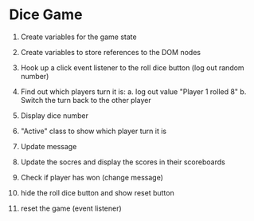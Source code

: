 # Dice Game

1. Create variables for the game state
2. Create variables to store references to the DOM nodes
3. Hook up a click event listener to the roll dice button
   (log out random number)

4. Find out which players turn it is:
   a. log out value "Player 1 rolled 8"
   b. Switch the turn back to the other player
5. Display dice number
6. "Active" class to show which player turn it is
7. Update message
8. Update the socres and display the scores in their scoreboards
9. Check if player has won (change message)
10. hide the roll dice button and show reset button
11. reset the game (event listener)
